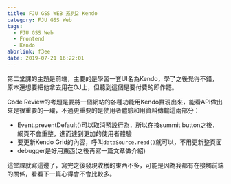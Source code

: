 ```yaml
---
title: FJU GSS WEB 系列2 Kendo
category: FJU GSS Web
tags:
  - FJU GSS Web
  - Frontend
  - Kendo
abbrlink: f3ee
date: 2019-07-21 16:22:01
---
```

第二堂課的主題是前端，主要的是學習一套UI名為Kendo，學了之後覺得不錯，原本還想要把他拿去用在OJ上，但聽到這個是要付費的即作罷。
<!-- more -->
Code Review的考題是要將一個網站的各種功能用Kendo實現出來，能看API做出來是很重要的一環，不過更重要的是使用者體驗和用資料傳輸這兩部分：
* Event.preventDefault()可以取消預設行為，所以在按summit button之後，網頁不會重整，進而達到更加的使用者體驗
* 要更新Kendo Grid的內容，呼叫`dataSource.read()`就可以，不用更新整頁面
* debugger是好用東西(之後再寫一篇文章做介紹)

這堂課就寫這邊了，寫完之後發現收穫的東西不多，可能是因為我都有在接觸前端的關係，看看下一篇心得會不會比較多。